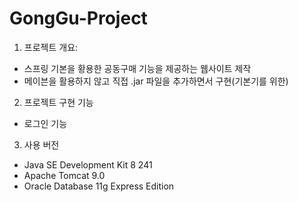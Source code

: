 # GongGu-Project

1. 프로젝트 개요:
- 스프링 기본을 황용한 공동구매 기능을 제공하는 웹사이트 제작
- 메이븐을 활용하지 않고 직접 .jar 파일을 추가하면서 구현(기본기를 위한)

2. 프로젝트 구현 기능
- 로그인 기능

3. 사용 버전
- Java SE Development Kit 8 241
- Apache Tomcat 9.0
- Oracle Database 11g Express Edition

